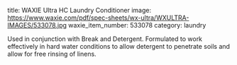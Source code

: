 title: WAXIE Ultra HC Laundry Conditioner
image: https://www.waxie.com/pdf/spec-sheets/wx-ultra/WXULTRA-IMAGES/533078.jpg
waxie_item_number: 533078
category: laundry

Used in conjunction with Break and Detergent. Formulated to work effectively in hard water conditions to allow detergent to penetrate soils and allow for free rinsing of linens.
